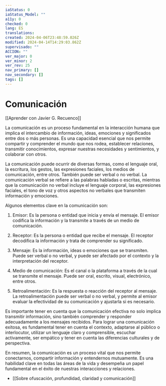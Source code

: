 ```yaml
---
iaStatus: 0
iaStatus_Model: ""
a11y: 0
checked: 0
lang: ES
translations: 
created: 2024-04-06T23:48:59.026Z
modified: 2024-04-14T14:29:03.862Z
supervisado: ""
ACCION: ""
ver_major: 0
ver_minor: 2
ver_rev: 25
nav_primary: []
nav_secondary: []
tags: []
---
```

# Comunicación

[[Aprender con Javier G. Recuenco]]

La comunicación es un proceso fundamental en la interacción humana que implica el intercambio de información, ideas, emociones y significados entre dos o más personas. Es una capacidad esencial que nos permite compartir y comprender el mundo que nos rodea, establecer relaciones, transmitir conocimientos, expresar nuestras necesidades y sentimientos, y colaborar con otros.

La comunicación puede ocurrir de diversas formas, como el lenguaje oral, la escritura, los gestos, las expresiones faciales, los medios de comunicación, entre otros. También puede ser verbal o no verbal. La comunicación verbal se refiere a las palabras habladas o escritas, mientras que la comunicación no verbal incluye el lenguaje corporal, las expresiones faciales, el tono de voz y otros aspectos no verbales que transmiten información y emociones.

Algunos elementos clave en la comunicación son:

1. Emisor: Es la persona o entidad que inicia y envía el mensaje. El emisor codifica la información y la transmite a través de un medio de comunicación.
    
2. Receptor: Es la persona o entidad que recibe el mensaje. El receptor decodifica la información y trata de comprender su significado.
    
3. Mensaje: Es la información, ideas o emociones que se transmiten. Puede ser verbal o no verbal, y puede ser afectado por el contexto y la interpretación del receptor.
    
4. Medio de comunicación: Es el canal o la plataforma a través de la cual se transmite el mensaje. Puede ser oral, escrito, visual, electrónico, entre otros.
    
5. Retroalimentación: Es la respuesta o reacción del receptor al mensaje. La retroalimentación puede ser verbal o no verbal, y permite al emisor evaluar la efectividad de su comunicación y ajustarla si es necesario.

Es importante tener en cuenta que la comunicación efectiva no solo implica transmitir información, sino también comprender y responder adecuadamente a los mensajes recibidos. Para lograr una comunicación exitosa, es fundamental tener en cuenta el contexto, adaptarse al público o interlocutor, utilizar un lenguaje claro y comprensible, escuchar activamente, ser empático y tener en cuenta las diferencias culturales y de perspectiva.

En resumen, la comunicación es un proceso vital que nos permite conectarnos, compartir información y entendernos mutuamente. Es una habilidad clave en todas las áreas de la vida y desempeña un papel fundamental en el éxito de nuestras interacciones y relaciones.

* [[Sobre ofuscación, profundidad, claridad y comunicación]]